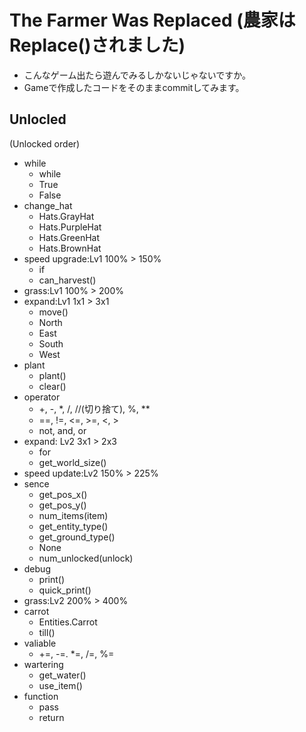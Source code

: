 # The Farmer Was Replaced (農家はReplace()されました)

- こんなゲーム出たら遊んでみるしかないじゃないですか。
- Gameで作成したコードをそのままcommitしてみます。

## Unlocled
(Unlocked order)
- while
  - while
  - True
  - False
- change_hat
  - Hats.GrayHat
  - Hats.PurpleHat
  - Hats.GreenHat
  - Hats.BrownHat
- speed upgrade:Lv1 100% > 150%
  - if
  - can_harvest()
- grass:Lv1 100% > 200%
- expand:Lv1 1x1 > 3x1
  - move()
  - North
  - East
  - South
  - West
- plant
  - plant()
  - clear()
- operator
  - +, -, *, /, //(切り捨て), %, **
  - ==, !=, <=, >=, <, >
  - not, and, or
- expand: Lv2 3x1 > 2x3
  - for
  - get_world_size()
- speed update:Lv2 150% > 225%
- sence
  - get_pos_x()
  - get_pos_y()
  - num_items(item)
  - get_entity_type()
  - get_ground_type()
  - None
  - num_unlocked(unlock)
- debug
  - print()
  - quick_print()
- grass:Lv2 200% > 400%
- carrot
  - Entities.Carrot
  - till()
- valiable
  - +=, -=. *=, /=, %=
- wartering
  - get_water()
  - use_item()
- function
  - pass
  - return
